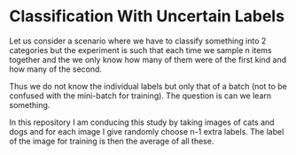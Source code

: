 # Classification With Uncertain Labels

Let us consider a scenario where we have to classify something into 2 categories but the 
experiment is such that each time we sample n items together and the we only know how many of 
them were of the first kind and how many of the second. 

Thus we do not know the individual labels but only that of a batch (not to be confused with the 
mini-batch for training). The question is can we learn something.

In this repository I am conducing this study by taking images of cats and dogs and for each 
image I give randomly choose n-1 extra labels. The label of the image for training is then the 
average of all these. 